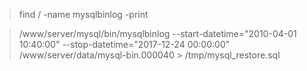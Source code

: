 > find  / -name mysqlbinlog -print

> /www/server/mysql/bin/mysqlbinlog  --start-datetime="2010-04-01 10:40:00"   --stop-datetime="2017-12-24 00:00:00" /www/server/data/mysql-bin.000040 > /tmp/mysql_restore.sql
